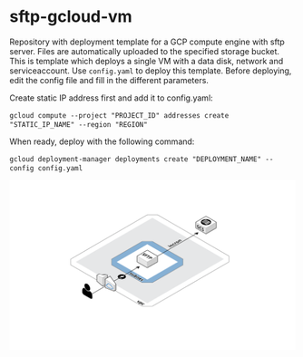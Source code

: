 # sftp-gcloud-vm

Repository with deployment template for a GCP compute engine with sftp server. Files are automatically uploaded to the specified storage bucket. This is template which deploys a single VM with a data disk, network and serviceaccount. Use `config.yaml` to deploy this template. Before deploying, edit the config file and fill in the different parameters.

Create static IP address first and add it to config.yaml:

    gcloud compute --project "PROJECT_ID" addresses create "STATIC_IP_NAME" --region "REGION"

When ready, deploy with the following command:

    gcloud deployment-manager deployments create "DEPLOYMENT_NAME" --config config.yaml

![SFTP gcloud](sftp-gcloud.svg)
